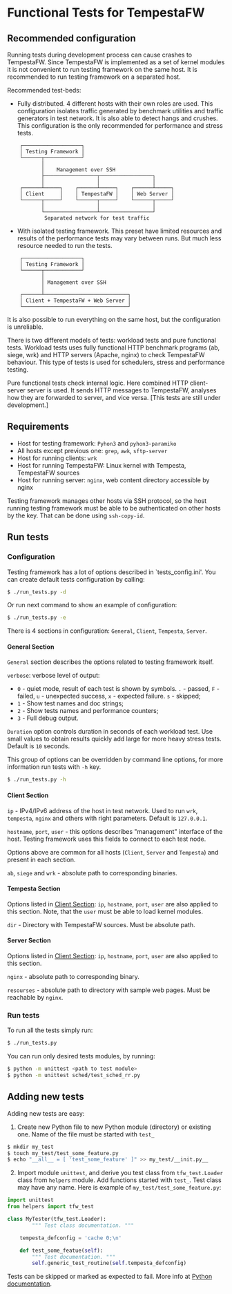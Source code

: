 # Functional Tests for TempestaFW

## Recommended configuration

Running tests during development process can cause crashes to TempestaFW.
Since TempestaFW is implemented as a set of kernel modules it is not convenient
to run testing framework on the same host. It is recommended to run testing
framework on a separated host.

Recommended test-beds:

- Fully distributed. 4 different hosts with their own roles are used. This
configuration isolates traffic generated by benchmark utilities and traffic
generators in test network. It is also able to detect hangs and crushes. This
configuration is the only recommended for performance and stress tests.
```
    ┌───────────────────┐
    │ Testing Framework │
    └──────┬────────────┘
           │
           │    Management over SSH
           ├─────────────────┬─────────────────┐
           │                 │                 │
    ┌──────┴─────┐    ┌──────┴─────┐    ┌──────┴─────┐
    │ Client     │    │ TempestaFW │    │ Web Server │
    └──────┬─────┘    └──────┬─────┘    └──────┬─────┘
           │                 │                 │
           └─────────────────┴─────────────────┘
            Separated network for test traffic
```

- With isolated testing framework. This preset have limited resources and
results of the performance tests may vary between runs. But much less resource
needed to run the tests.
```
    ┌───────────────────┐
    │ Testing Framework │
    └──────┬────────────┘
           │
           │ Management over SSH
           │
    ┌──────┴───────────────────────────┐
    │ Client + TempestaFW + Web Server │
    └──────────────────────────────────┘
```

It is also possible to run everything on the same host, but the configuration
is unreliable.

There is two different models of tests: workload tests and pure functional
tests. Workload tests uses fully functional HTTP benchmark programs (ab, siege,
wrk) and HTTP servers (Apache, nginx) to check TempestaFW behaviour. This type
of tests is used for schedulers, stress and performance testing.

Pure functional tests check internal logic. Here combined HTTP client-server
server is used. It sends HTTP messages to TempestaFW, analyses how they are
forwarded to server, and vice versa. [This tests are still under development.]


## Requirements

- Host for testing framework: `Pyhon3` and `pyhon3-paramiko`
- All hosts except previous one:  `grep`, `awk`, `sftp-server`
- Host for running clients: `wrk`
- Host for running TempestaFW: Linux kernel with Tempesta, TempestaFW sources
- Host for running server: `nginx`, web content directory accessible by nginx

Testing framework manages other hosts via SSH protocol, so the host running
testing framework must be able to be authenticated on other hosts by the key.
That can be done using `ssh-copy-id`.


## Run tests

### Configuration

Testing framework has a lot of options described in `tests_config.ini'.
You can create default tests configuration by calling:

```sh
$ ./run_tests.py -d
```
Or run next command to show an example of configuration:
```sh
$ ./run_tests.py -e
```

There is 4 sections in configuration: `General`, `Client`, `Tempesta`, `Server`.

#### General Section

`General` section describes the options related to testing framework itself.

`verbose`: verbose level of output:
- `0` - quiet mode, result of each test is shown by symbols. `.` - passed, `F` -
failed, `u` - unexpected success, `x` - expected failure. `s` - skipped;
- `1` - Show test names and doc strings;
- `2` - Show tests names and performance counters;
- `3` - Full debug output.

`Duration` option controls duration in seconds of each workload test. Use small
values to obtain results quickly add large for more heavy stress tests. Default
is `10` seconds.

This group of options can be overridden by command line options, for more
information run tests with `-h` key.
```sh
$ ./run_tests.py -h
```

#### Client Section

`ip` - IPv4/IPv6 address of the host in test network. Used to run `wrk`,
`tempesta`, `nginx` and others with right parameters. Default is `127.0.0.1`.

`hostname`, `port`, `user` - this options describes "management" interface of
the host. Testing framework uses this fields to connect to each test node.


Options above are common for all hosts (`Client`, `Server` and `Tempesta`) and
present in each section.

`ab`, `siege` and `wrk` - absolute path to corresponding binaries.

#### Tempesta Section

Options listed in [Client Section](#client-section): `ip`, `hostname`,
`port`, `user` are also applied to this section. Note, that the `user` must be
able to load kernel modules.

`dir` - Directory with TempestaFW sources. Must be absolute path.

#### Server Section

Options listed in [Client Section](#client-section): `ip`, `hostname`,
`port`, `user` are also applied to this section.

`nginx` - absolute path to corresponding binary.

`resourses` - absolute path to directory with sample web pages. Must be
reachable by `nginx`.


### Run tests

To run all the tests simply run:
```sh
$ ./run_tests.py
```

You can run only desired tests modules, by running:
```sh
$ python -m unittest <path to test module>
$ python -m unittest sched/test_sched_rr.py
```

## Adding new tests

Adding new tests are easy:
1. Create new Python file to new Python module (directory) or existing one.
Name of the file must be started with `test_`
```sh
$ mkdir my_test
$ touch my_test/test_some_feature.py
$ echo "__all__ = [ 'test_some_feature' ]" >> my_test/__init.py__
```
2. Import module `unittest`, and derive you test class from `tfw_test.Loader`
class from `helpers` module. Add functions started with `test_`. Test class may
have any name. Here is example of `my_test/test_some_feature.py`:
```python
import unittest
from helpers import tfw_test

class MyTester(tfw_test.Loader):
        """ Test class documentation. """

    tempesta_defconfig = 'cache 0;\n'

    def test_some_featue(self):
        """ Test documentation. """
        self.generic_test_routine(self.tempesta_defconfig)
```

Tests can be skipped or marked as expected to fail.
More info at [Python documentation](https://docs.python.org/3/library/unittest.html).

